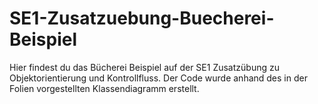 # SE1-Zusatzuebung-Buecherei-Beispiel

Hier findest du das Bücherei Beispiel auf der SE1 Zusatzübung zu Objektorientierung und Kontrollfluss.
Der Code wurde anhand des in der Folien vorgestellten Klassendiagramm erstellt.
